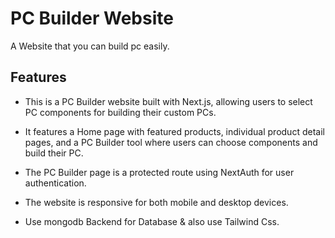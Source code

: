 
# PC Builder Website

A Website that you can build pc easily.


## Features

- This is a PC Builder website built with Next.js, allowing users to select PC components for building their custom PCs.

- It features a Home page with featured products, individual product detail pages, and a PC Builder tool where users can choose components and build their PC.

- The PC Builder page is a protected route using NextAuth for user authentication.

- The website is responsive for both mobile and desktop devices.

- Use mongodb Backend for Database & also use Tailwind Css.






